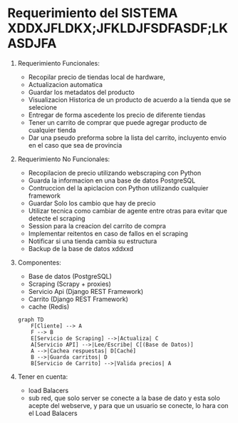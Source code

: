 # Requerimiento del SISTEMA XDDXJFLDKX;JFKLDJFSDFASDF;LKASDJFA

1. Requerimiento Funcionales:
    - Recopilar precio de tiendas local de hardware,
    - Actualizacion automatica
    - Guardar los metadatos del producto
    - Visualizacion Historica de un producto de acuerdo a la tienda que se selecione
    - Entregar de forma ascedente los precio de diferente tiendas
    - Tener un carrito de comprar que puede agregar producto de cualquier tienda
    - Dar una pseudo preforma sobre la lista del carrito, incluyento envio en el caso que sea de provincia

2. Requerimiento No Funcionales:
    - Recopilacion de precio utilizando webscraping con Python
    - Guarda la informacion en una base de datos PostgreSQL
    - Contruccion del la apiclacion con Python utilizando cualquier framework
    - Guardar Solo los cambio que hay de precio
    - Utilizar tecnica como cambiar de agente entre otras para evitar que detecte el scraping
    - Session para la creacion del carrito de compra
    - Implementar reitentos en caso de fallos en el scraping
    - Notificar si una tienda cambia su estructura
    - Backup de la base de datos xddxxd

3. Componentes:
    - Base de datos (PostgreSQL)
    - Scraping (Scrapy + proxies)
    - Servicio Api (Django REST Framework)
    <!-- - Pgrogramador de tarea (Celery) -->
    - Carrito (Django REST Framework)
    <!-- - Notificacion? (correo para admins y numero para wsp xddx) -->
    - cache (Redis)

    ``` mermaid
    graph TD
        F[Cliente] --> A
        F --> B
        E[Servicio de Scraping] -->|Actualiza| C
        A[Servicio API] -->|Lee/Escribe| C[(Base de Datos)]
        A -->|Cachea respuestas| D[Caché]
        B -->|Guarda carritos| D
        B[Servicio de Carrito] -->|Valida precios| A
    ```

4. Tener en cuenta:
    - load Balacers
    - sub red, que solo server se conecte a la base de dato y esta solo acepte del webserve, y para que un usuario se conecte, lo hara con el Load Balacers
